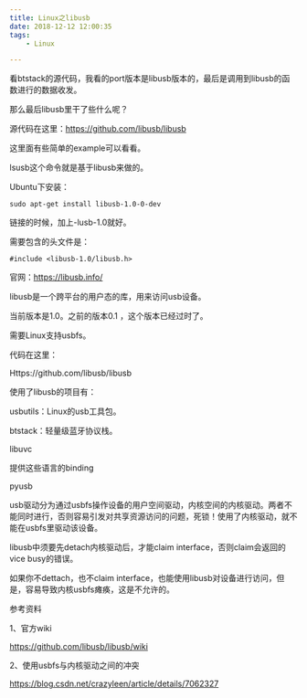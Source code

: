 ```yaml
---
title: Linux之libusb
date: 2018-12-12 12:00:35
tags:
	- Linux

---
```




看btstack的源代码，我看的port版本是libusb版本的，最后是调用到libusb的函数进行的数据收发。

那么最后libusb里干了些什么呢？

源代码在这里：https://github.com/libusb/libusb

这里面有些简单的example可以看看。

lsusb这个命令就是基于libusb来做的。

Ubuntu下安装：

```
sudo apt-get install libusb-1.0-0-dev
```

链接的时候，加上-lusb-1.0就好。

需要包含的头文件是：

```
#include <libusb-1.0/libusb.h>
```

官网：https://libusb.info/

libusb是一个跨平台的用户态的库，用来访问usb设备。

当前版本是1.0。之前的版本0.1 ，这个版本已经过时了。

需要Linux支持usbfs。

代码在这里：

Https://github.com/libusb/libusb

使用了libusb的项目有：

usbutils：Linux的usb工具包。

btstack：轻量级蓝牙协议栈。

libuvc

提供这些语言的binding

pyusb



usb驱动分为通过usbfs操作设备的用户空间驱动，内核空间的内核驱动。两者不能同时进行，否则容易引发对共享资源访问的问题，死锁！使用了内核驱动，就不能在usbfs里驱动该设备。

libusb中须要先detach内核驱动后，才能claim interface，否则claim会返回的vice busy的错误。

如果你不dettach，也不claim interface，也能使用libusb对设备进行访问，但是，容易导致内核usbfs瘫痪，这是不允许的。




参考资料

1、官方wiki

https://github.com/libusb/libusb/wiki

2、使用usbfs与内核驱动之间的冲突

https://blog.csdn.net/crazyleen/article/details/7062327